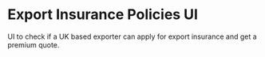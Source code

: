 # Export Insurance Policies UI
UI to check if a UK based exporter can apply for export insurance and get a premium quote.
